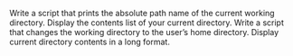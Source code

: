 Write a script that prints the absolute path name of the current working directory.
Display the contents list of your current directory.
Write a script that changes the working directory to the user’s home directory.
Display current directory contents in a long format.


